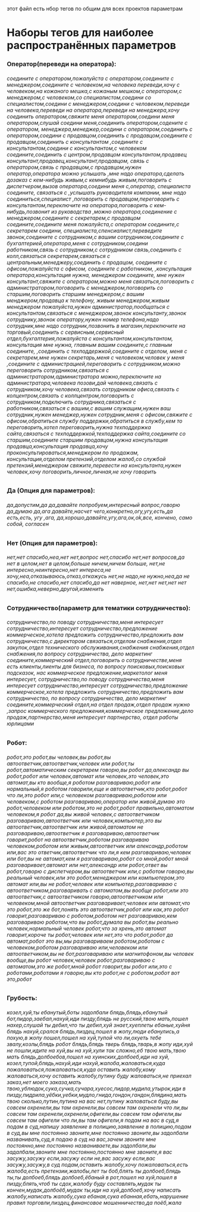 этот файл есть нбор тегов по общим для всех проектов параметрам
# Наборы тегов для наиболее распространённых параметров

###	Оператор(переведи на оператора):
###### соедините с оператором,пожалуйста с оператором,соедините с менеджером,соедините с человеком,на человека переведи,хочу с человеком,на кожаного мешка,с кожаным мешком,с оператором,с менеджером,с человеком,со специалистом,соедини со специалистом,соедини с менеджером,соедини с человеком,переведи на человека,переведи на оператора,переведи на менеджера,хочу соединить оператором,свяжите меня оператором,соедини меня оператором,слушай соедини меня,соединить оператором,содените с оператором, менеджера,менеджер,соедини с оператором,соединить с оператором,соедини с продавцом,соединить с продавцом,соедините с продавцом,соединить с консультантом ,соедините с консультантом,соедини с консультантом,с человеком соедините,соединить с центром,продавцом консультантом,продавец консультант,продавец,консультант,продавцом, связь с оператором,связь с продавцом,с продавцом,нужен оператор,оператора можно услышать ,мне надо оператора,сделать дозаказ с кем-нибудь живым,с кемнибудь живым,поговорить с диспетчером,вызов оператора,соедини меня с,оператор, специалиста соедините, связаться с ,услышать руководителя компании, мне надо соединиться,специалист ,поговорить с продавцом,переговорить с консультантом,переключите на оператора,поговорить с кем-нибудь,позвонит из руководства ,можно оператора,соединение с менеджером,соедините с секретарем,с продавцом соедините,соедините меня пожалуйста,с оператором соедините,с секретарем соедини, специалиста,спенсиалист,переведите звонок,соедините с сотрудником,с вашим сотрудником,соедините с бухгалтерией,оператора,меня с сотрудником,соедини работником,связь с сотрудником,с сотрудником связь,соединить с колл,связаться секретарем,связаться с центральным,менеджеру,соединить с продацом, соедините с офисом,пожалуйста с офисом, соедините с работником, ,консультация оператора,консультация нужна, менеджером соедините, мне нужен консультант,свяжите с оператором,можно меня связаться,поговорить с администратором,поговорить с менеджером,поговорить со старшим,поговорить старшим менеджером,с вашим менджером,продавца к телефону, живым менеджером,живым менеджером пожалуйста,нужен администратор,пообщаться с консультантом,связаться с менеджером,звонок консультанту,звонок сотруднику,звонок оператору,нужен номер телефона,надо сотрудник,мне надо сотрудник,позвонить в магазин,переключите на торговый,соединить с сервисным,сервисный отдел,бухгалтерия,пожалуйста с консультантом,консультантом, консультация мне нужна, главным вашим соедините,с главным соедините, ,соединить с техподдержкой,соедините с отделом, меня с секретарем,мне нужен секретарь,меня с человеком,человек у меня  ,соедините с администрацией,переговорить с сотрудником,можно переговорить сотрудником,связаться с администратором,администратора можно,переключите на администратора,человека позови,дай человека,связать с сотрудником,хочу человека,связать сотрудником офиса,связать с колцентром,связать с коллцентром,поговорить с сотрудником,подключить сотрудника,связаться с работником,связаться с вашим,с вашим служащим,нужен ваш сотрудник,нужен менеджер,нужен сотрудник,меня с офисом,свяжите с офисом,обратиться службу поддержки,обратиться в службу,кем то переговорить,хотел переговорить,нужна техподдержка сайта,связаться с техподдержкой,техподдержка сайта,соедините со старшим,соедините старшим продавцом,нужна консультация продавца,консультация продавца,хочу проконсультироваться,менеджером по продажам, консультация,отделом претензий,отделом жалоб,со службой претензий,менеджером свяжите,перевести на консультанта,нужен человек,хочу поговорить,личное,личная,не хочу говорить

### Да (Опция для параметров):
###### да,допустим,да да,давайте попробуем,интересный вопрос,говорю да,думаю да,ага давайте,насчет чего,конкретно,огу,угу,есть,да есть,есть, угу ,ага, да,хорошо,давайте,угу,ага,ок,ok,все, кончено, само собой, согласен

### Нет (Опция для параметров):
###### нет,нет спасибо,неа,нет нет,вопрос нет,спасибо нет,нет вопросов,да нет в целом,нет в целом,больше ничем,ничем больше, нет,не интересно,неинтересно,нет интереса,не хочу,неа,отказываюсь,отказ,откажусь нет,не надо,не нужно,неа,да не спасибо,не спасибо,нет спасибо,да нет наверное, нет,нет нет,нет нет нет,ошибка,неверно,другой,изменить

### Сотрудничество(параметр для тематики сотрудничество):
###### сотрудничество,по поводу сотрудничества,меня интересует сотрудничество,интересует сотрудничество,предложение коммерческое,хотела предложить сотрудничество,предложить вам сотрудничество,с директором связаться,отделом снабжения,отдел закупок,отдел технического обслуживания,снабжения снабжения,отдел снабжения,по вопросу сотрудничества, дело маркетинг соедините,коммерческий отдел,поговорить о сотрудничестве,меня есть клиенты,лиенты для бизнеса, по вопросу поисковых,поисковых подсказок, нас коммерческое предложение,маркетолог меня интересует, сотрудничество,по поводу сотрудничества,меня интересует сотрудничество,интересует сотрудничество,предложение коммерческое,хотела предложить сотрудничество,предложить вам сотрудничество, по вопросу сотрудничества, дело маркетинг соедините,коммерческий отдел,на отдел продаж,отдел продаж нужно ,запрос коммерческого предложения,коммерческое предложение,дело продаж,партнерство,меня интересует партнерство, отдел работы юрлицами

### Робот:
###### робот,это робот,вы человек,вы робот,вы автоответчик,автоответчик,человек или робот,ты робот,автоматическим секретарем говорю,вы робот да,александр вы робот,робот или человек,автомат или человек,это человек,это автомат,вы кто вообще,я роботом разговариваю,робот или нормальный,я роботом говорили,еще и автоответчик,кто робот,робот что ли,это робот или,с человеком разговариваю,роботом или человеком,с роботом разговариваю,оператор или живой,думаю это робот,человеком или роботом,это не робот,робот правильно,автоматом человеком,я робот да,вы живой человек,с автоответчиком разговариваю,автоответчик или человек,компьютер,это вы автоответчик,автоответчик или живой,автоматом не разговариваю,автоответчик я разговариваю,автоответчик говорит,робот на автоответчик,роботом разговариваю человеком,роботом или живым,автоответчик или александр,роботом или,вас это ответчик,автоответчик что ли,я кем разговариваю,человек или бот,вы не автомат,кем я разговариваю,робот со мной,робот мной разговаривает,автомат или нет,александр или робот,ответ вы робот,говорю с диспетчером,вы автоответчик или,с роботом говорю,вы реальный человек,или это робот,менеджером или компьютером,это автомат или,вы не робот,человек или компьютер,разговариваю с автоответчиком,разговаривать с автоматом,вы вообще робот,или это автоответчик,с автоответчиком говорю,автоответчиком или человеком,мной автоответчик разговаривает,человек или автомат,что это робот,это же бот,понять это автоответчик,робот или как,это робот говорит,разговариваю с роботом,роботом нет разговариваю,кем разговариваю роботом,что вы робот,думала вы робот,вы реально человек,нормальный человек робот,что за хрень,это автомат говорит,короче ты робот,человек или нет,это что робот,робот да автомат,робот это вы,мы разговариваем роботом,роботом с человеком,роботом разговариваю или,человеком или автоответчиком,вы не бот,разговариваю или магнитофоном,вы человек вообще,вы робот человек,человек робот,разговариваю с автоматом,это же робот,мной робот говорит,вы робот или,это с роботами,роботами я говорю,вы кто робот,не с роботом,робот вот это,робот 

### Грубость: 
###### козел,хуй,ты ебанутый,боты задолбали блядь,блядь,ебанутый бот,пидор,заебал,нахуй,иди пизду,блядь не русский,твою мать,пошел нахер,слушай ты дебил,что ты дебил,хуй знает,хуеплеты ебаные,хуйня блядь нахуй,срался блядь,пиздец,пошел в жопу,люди ебанулись,а похую,в жопу пошел,пошел на хуй,тупой что ли,охуеть тебе звалу,козлы,блядь робот блядь,блядь тверь блядь,тварь,в жопу иди,хуй не пошли,идите на хуй,вы на хуй,хули так сложно,еб твою мать,твою мать блядь,долбоебов,пошел на хуинских,долбоеб,иди на хуй, козел,тупой,блядь,нахуй,иди нахуй,жалоба,жаловаться,куда пожаловаться,пожаловаться,куда оставить жалобу,кому жаловаться,хочу оставить жалобу,путину буду жаловаться,не приехал заказ,нет моего заказа,мать твою,ублюдок,сука,сучка,сучара,хуесос,пидор,мудила,утырок,иди в пизду,пидрила,уёбки,уебки,мудло,гнида,гондон,гандон,блядина,мать твою сколько,путин,путина на вас нет,путину жаловаться буду,вы совсем охренели,вы там охренели,вы совсем там охренели что ли,вы совсем там охренели,охренели,офигели,вы совсем там офигели,вы совсем там офигели что ли,вы там офигели,я подам на вас в суд,я подам в суд,напишу заявление в полицию,заявление в полицию,подам в суд,вы мне постоянно звоните,мне постоянно звоните,вы задолбали названивать,суд,я подаю в суд на вас,зачем звоните мне постоянно,мне постоянно названиваете,вы задолбали,вы задалбали,звоните мне постоянно,постоянно мне звоните,я вас засужу,засужу если,засужу если не,вас засужу если,вас засужу,засужу,в суд подам,оставить жалобу,хочу пожаловаться,есть жалоба,есть претензии,жалобы,лет ты боб,блять ты долбоеб,блядь ты,ты долбоеб,блядь долбоеб,ёбаный в рот,пошел на хуй,пошел в пизду,блять,чтоб ты сдох,жалобу буду составлять,мудак ты кончен,мудак,долбоёб,мудак ты,иди на хуй,долбоеб,хочу написать жалобу,написать жалобу,сука ебаная,сука ебанная,ебать,нарушение правил торговли,пиздец,финансовое мошенничество,да поёб,жала

